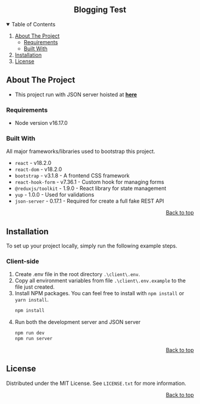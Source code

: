 <a name="readme-top"></a>

<!-- INTRODUCTION -->
<div align="center">
  <h2 align="center">Blogging Test</h2>
</div>

<!-- TABLE OF CONTENTS -->
<details open>
  <summary>Table of Contents</summary>
  <ol>
    <li>
      <a href="#about-the-project">About The Project</a>
      <ul>
        <li><a href="#requirements">Requirements</a></li>
        <li><a href="#built-with">Built With</a></li>
      </ul>
    </li>
    <li>
      <a href="#installation">Installation</a>
    </li>
    <li>
      <a href="#license">License</a>
    </li>
  </ol>
</details>

<!-- ABOUT THE PROJECT -->

## About The Project

- This project run with JSON server hoisted at [**here**](https://github.com/nquocviet/nals-blogging-test-json-server)

### Requirements

- Node version v16.17.0

### Built With

All major frameworks/libraries used to bootstrap this project.

- `react` - v18.2.0
- `react-dom` - v18.2.0
- `bootstrap` - v3.1.8 - A frontend CSS framework
- `react-hook-form` - v7.36.1 - Custom hook for managing forms
- `@reduxjs/toolkit` - 1.9.0 - React library for state management
- `yup` - 1.0.0 - Used for validations
- `json-server` - 0.17.1 - Required for create a full fake REST API

<p align="right"><a href="#readme-top">Back to top</a></p>

<!-- INSTALLATION -->

## Installation

To set up your project locally, simply run the following example steps.

### Client-side

1. Create .env file in the root directory `.\client\.env`.
2. Copy all environment variables from file `.\client\.env.example` to the file just created.
3. Install NPM packages. You can feel free to install with `npm install` or `yarn install`.
   ```sh
   npm install
   ```
4. Run both the development server and JSON server
   ```sh
   npm run dev
   npm run server
   ```

<p align="right"><a href="#readme-top">Back to top</a></p>

<!-- LICENSE -->

## License

Distributed under the MIT License. See `LICENSE.txt` for more information.

<p align="right"><a href="#readme-top">Back to top</a></p>
